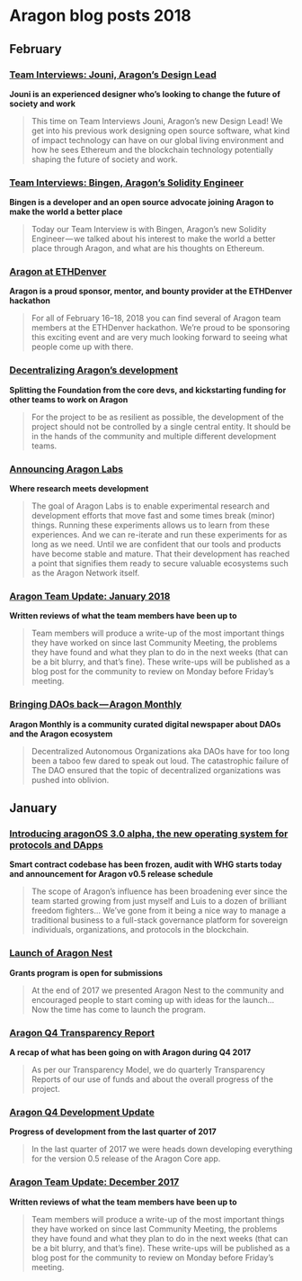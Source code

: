 # Aragon blog posts 2018

## February

### [**Team Interviews: Jouni, Aragon’s Design Lead**](https://blog.aragon.one/team-interviews-jouni-aragons-design-lead-705378551d3b)
**Jouni is an experienced designer who’s looking to change the future of society and work**

> This time on Team Interviews Jouni, Aragon’s new Design Lead! We get into his previous work designing open source software, what kind of impact technology can have on our global living environment and how he sees Ethereum and the blockchain technology potentially shaping the future of society and work.

### [**Team Interviews: Bingen, Aragon’s Solidity Engineer**](https://blog.aragon.one/team-interviews-bingen-aragons-solidity-engineer-9ae1bf9814fc)
**Bingen is a developer and an open source advocate joining Aragon to make the world a better place**

> Today our Team Interview is with Bingen, Aragon’s new Solidity Engineer — we talked about his interest to make the world a better place through Aragon, and what are his thoughts on Ethereum.

### [**Aragon at ETHDenver**](https://blog.aragon.one/aragon-at-ethdenver-4687d319bf65)
**Aragon is a proud sponsor, mentor, and bounty provider at the ETHDenver hackathon**

> For all of February 16–18, 2018 you can find several of Aragon team members at the ETHDenver hackathon. We’re proud to be sponsoring this exciting event and are very much looking forward to seeing what people come up with there.

### [**Decentralizing Aragon’s development**](https://blog.aragon.one/decentralizing-aragons-development-5062fd6d135d)
**Splitting the Foundation from the core devs, and kickstarting funding for other teams to work on Aragon**

> For the project to be as resilient as possible, the development of the project should not be controlled by a single central entity. It should be in the hands of the community and multiple different development teams.

### [**Announcing Aragon Labs**](https://blog.aragon.one/announcing-aragon-labs-a679693429ae)
**Where research meets development**

> The goal of Aragon Labs is to enable experimental research and development efforts that move fast and some times break (minor) things. Running these experiments allows us to learn from these experiences. And we can re-iterate and run these experiments for as long as we need. Until we are confident that our tools and products have become stable and mature. That their development has reached a point that signifies them ready to secure valuable ecosystems such as the Aragon Network itself.

### [**Aragon Team Update: January 2018**](https://blog.aragon.one/aragon-team-update-january-2018-aacd32b709ed)
**Written reviews of what the team members have been up to**

> Team members will produce a write-up of the most important things they have worked on since last Community Meeting, the problems they have found and what they plan to do in the next weeks (that can be a bit blurry, and that’s fine). These write-ups will be published as a blog post for the community to review on Monday before Friday’s meeting.

### [**Bringing DAOs back — Aragon Monthly**](https://blog.aragon.one/bringing-daos-back-aragon-monthly-92756cb65639)
**Aragon Monthly is a community curated digital newspaper about DAOs and the Aragon ecosystem**

> Decentralized Autonomous Organizations aka DAOs have for too long been a taboo few dared to speak out loud. The catastrophic failure of The DAO ensured that the topic of decentralized organizations was pushed into oblivion.

## January

### [**Introducing aragonOS 3.0 alpha, the new operating system for protocols and DApps**](https://blog.aragon.one/introducing-aragonos-3-0-alpha-the-new-operating-system-for-protocols-and-dapps-348f7ac92cff)
**Smart contract codebase has been frozen, audit with WHG starts today and announcement for Aragon v0.5 release schedule**

> The scope of Aragon’s influence has been broadening ever since the team started growing from just myself and Luis to a dozen of brilliant freedom fighters... We’ve gone from it being a nice way to manage a traditional business to a full-stack governance platform for sovereign individuals, organizations, and protocols in the blockchain.

### [**Launch of Aragon Nest**](https://blog.aragon.one/launch-of-aragon-nest-8d42d1a37595)
**Grants program is open for submissions**

> At the end of 2017 we presented Aragon Nest to the community and encouraged people to start coming up with ideas for the launch... Now the time has come to launch the program.

### [**Aragon Q4 Transparency Report**](https://blog.aragon.one/aragon-q4-transparency-report-df3195ba6fd3)
**A recap of what has been going on with Aragon during Q4 2017**

> As per our Transparency Model, we do quarterly Transparency Reports of our use of funds and about the overall progress of the project.

### [**Aragon Q4 Development Update**](https://blog.aragon.one/aragon-q4-development-update-32a21935333e)
**Progress of development from the last quarter of 2017**

> In the last quarter of 2017 we were heads down developing everything for the version 0.5 release of the Aragon Core app.

### [**Aragon Team Update: December 2017**](https://blog.aragon.one/aragon-team-update-december-2017-cf076d3a46a3)
**Written reviews of what the team members have been up to**

> Team members will produce a write-up of the most important things they have worked on since last Community Meeting, the problems they have found and what they plan to do in the next weeks (that can be a bit blurry, and that’s fine). These write-ups will be published as a blog post for the community to review on Monday before Friday’s meeting.
